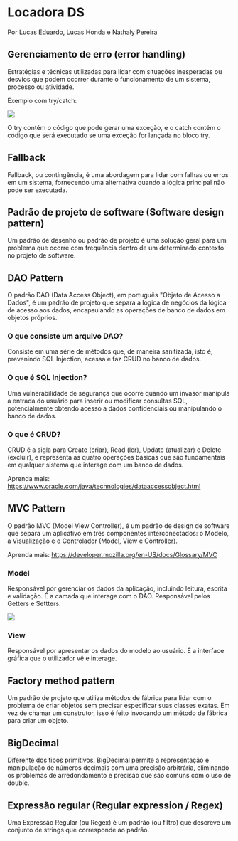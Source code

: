 # Locadora DS
Por Lucas Eduardo, Lucas Honda e Nathaly Pereira

## Gerenciamento de erro (error handling)

Estratégias e técnicas utilizadas para lidar com situações inesperadas ou desvios que podem ocorrer durante o funcionamento de um sistema, processo ou atividade.

Exemplo com try/catch:

![](https://hc-cdn.hel1.your-objectstorage.com/s/v3/a8e7ee64813713fee394b9f68cdf95fd87893b2b_image.png)

O try contém o código que pode gerar uma exceção, e o catch contém o código que será executado se uma exceção for lançada no bloco try. 

## Fallback

Fallback, ou contingência, é uma abordagem para lidar com falhas ou erros em um sistema, fornecendo uma alternativa quando a lógica principal não pode ser executada.

## Padrão de projeto de software (Software design pattern)

Um padrão de desenho ou padrão de projeto é uma solução geral para um problema que ocorre com frequência dentro de um determinado contexto no projeto de software. 

## DAO Pattern

O padrão DAO (Data Access Object), em português "Objeto de Acesso a Dados", é um padrão de projeto que separa a lógica de negócios da lógica de acesso aos dados, encapsulando as operações de banco de dados em objetos próprios.

### O que consiste um arquivo DAO?

Consiste em uma série de métodos que, de maneira sanitizada, isto é, prevenindo SQL Injection, acessa e faz CRUD no banco de dados.

### O que é SQL Injection?

Uma vulnerabilidade de segurança que ocorre quando um invasor manipula a entrada do usuário para inserir ou modificar consultas SQL, potencialmente obtendo acesso a dados confidenciais ou manipulando o banco de dados.

### O que é CRUD?

CRUD é a sigla para Create (criar), Read (ler), Update (atualizar) e Delete (excluir), e representa as quatro operações básicas que são fundamentais em qualquer sistema que interage com um banco de dados.

Aprenda mais: https://www.oracle.com/java/technologies/dataaccessobject.html

## MVC Pattern

O padrão MVC (Model View Controller), é um padrão de design de software que separa um aplicativo em três componentes interconectados: o Modelo, a Visualização e o Controlador (Model, View e Controller).

Aprenda mais: https://developer.mozilla.org/en-US/docs/Glossary/MVC

### Model

Responsável por gerenciar os dados da aplicação, incluindo leitura, escrita e validação. É a camada que interage com o DAO. Responsável pelos Getters e Settters.

![](https://hc-cdn.hel1.your-objectstorage.com/s/v3/d87270ad758e26d41d385ab1382d829e5ea09745_image.png)

### View

Responsável por apresentar os dados do modelo ao usuário. É a interface gráfica que o utilizador vê e interage.

## Factory method pattern

Um padrão de projeto que utiliza métodos de fábrica para lidar com o problema de criar objetos sem precisar especificar suas classes exatas. Em vez de chamar um construtor, isso é feito invocando um método de fábrica para criar um objeto.


## BigDecimal

Diferente dos tipos primitivos, BigDecimal permite a representação e manipulação de números decimais com uma precisão arbitrária, eliminando os problemas de arredondamento e precisão que são comuns com o uso de double.


## Expressão regular (Regular expression / Regex)

Uma Expressão Regular (ou Regex) é um padrão (ou filtro) que descreve um conjunto de strings que corresponde ao padrão.
